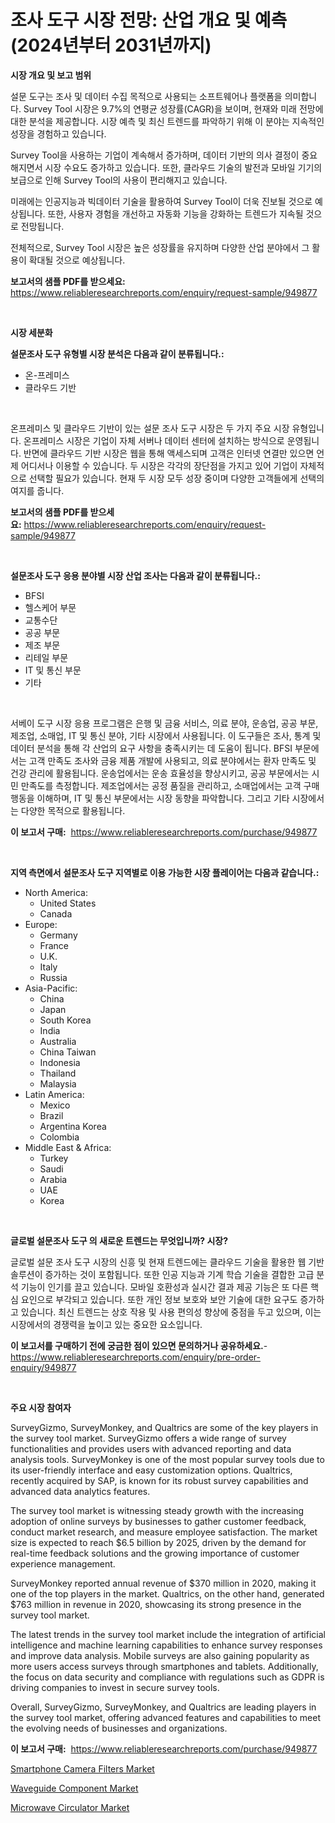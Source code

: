 <p><h1>조사 도구 시장 전망: 산업 개요 및 예측 (2024년부터 2031년까지)</h1></p><p><strong>시장 개요 및 보고 범위</strong></p>
<p><p>설문 도구는 조사 및 데이터 수집 목적으로 사용되는 소프트웨어나 플랫폼을 의미합니다. Survey Tool 시장은 9.7%의 연평균 성장률(CAGR)을 보이며, 현재와 미래 전망에 대한 분석을 제공합니다. 시장 예측 및 최신 트렌드를 파악하기 위해 이 분야는 지속적인 성장을 경험하고 있습니다.</p><p>Survey Tool을 사용하는 기업이 계속해서 증가하며, 데이터 기반의 의사 결정이 중요해지면서 시장 수요도 증가하고 있습니다. 또한, 클라우드 기술의 발전과 모바일 기기의 보급으로 인해 Survey Tool의 사용이 편리해지고 있습니다.</p><p>미래에는 인공지능과 빅데이터 기술을 활용하여 Survey Tool이 더욱 진보될 것으로 예상됩니다. 또한, 사용자 경험을 개선하고 자동화 기능을 강화하는 트렌드가 지속될 것으로 전망됩니다.</p><p>전체적으로, Survey Tool 시장은 높은 성장률을 유지하며 다양한 산업 분야에서 그 활용이 확대될 것으로 예상됩니다.</p></p>
<p><strong>보고서의 샘플 PDF를 받으세요:</strong> <a href="https://www.reliableresearchreports.com/enquiry/request-sample/949877">https://www.reliableresearchreports.com/enquiry/request-sample/949877</a></p>
<p>&nbsp;</p>
<p><strong>시장 세분화</strong></p>
<p><strong>설문조사 도구 유형별 시장 분석은 다음과 같이 분류됩니다.:</strong></p>
<p><ul><li>온-프레미스</li><li>클라우드 기반</li></ul></p>
<p>&nbsp;</p>
<p><p>온프레미스 및 클라우드 기반이 있는 설문 조사 도구 시장은 두 가지 주요 시장 유형입니다. 온프레미스 시장은 기업이 자체 서버나 데이터 센터에 설치하는 방식으로 운영됩니다. 반면에 클라우드 기반 시장은 웹을 통해 액세스되며 고객은 인터넷 연결만 있으면 언제 어디서나 이용할 수 있습니다. 두 시장은 각각의 장단점을 가지고 있어 기업이 자체적으로 선택할 필요가 있습니다. 현재 두 시장 모두 성장 중이며 다양한 고객들에게 선택의 여지를 줍니다.</p></p>
<p><strong>보고서의 샘플 PDF를 받으세요:</strong>&nbsp;<a href="https://www.reliableresearchreports.com/enquiry/request-sample/949877">https://www.reliableresearchreports.com/enquiry/request-sample/949877</a></p>
<p>&nbsp;</p>
<p><strong> 설문조사 도구 응용 분야별 시장 산업 조사는 다음과 같이 분류됩니다.:</strong></p>
<p><ul><li>BFSI</li><li>헬스케어 부문</li><li>교통수단</li><li>공공 부문</li><li>제조 부문</li><li>리테일 부문</li><li>IT 및 통신 부문</li><li>기타</li></ul></p>
<p>&nbsp;</p>
<p><p>서베이 도구 시장 응용 프로그램은 은행 및 금융 서비스, 의료 분야, 운송업, 공공 부문, 제조업, 소매업, IT 및 통신 분야, 기타 시장에서 사용됩니다. 이 도구들은 조사, 통계 및 데이터 분석을 통해 각 산업의 요구 사항을 충족시키는 데 도움이 됩니다. BFSI 부문에서는 고객 만족도 조사와 금융 제품 개발에 사용되고, 의료 분야에서는 환자 만족도 및 건강 관리에 활용됩니다. 운송업에서는 운송 효율성을 향상시키고, 공공 부문에서는 시민 만족도를 측정합니다. 제조업에서는 공정 품질을 관리하고, 소매업에서는 고객 구매 행동을 이해하며, IT 및 통신 부문에서는 시장 동향을 파악합니다. 그리고 기타 시장에서는 다양한 목적으로 활용됩니다.</p></p>
<p><strong>이 보고서 구매:</strong>&nbsp; <a href="https://www.reliableresearchreports.com/purchase/949877">https://www.reliableresearchreports.com/purchase/949877</a></p>
<p>&nbsp;</p>
<p><strong>지역 측면에서 설문조사 도구 지역별로 이용 가능한 시장 플레이어는 다음과 같습니다.:</strong></p>
<p><ul>
    <li>
        North America:
        <ul>
            <li>United States</li>
            <li>Canada</li>
        </ul>
    </li>
    <li>
        Europe:
        <ul>
            <li>Germany</li>
            <li>France</li>
            <li>U.K.</li>
            <li>Italy</li>
            <li>Russia</li>
        </ul>
    </li>
    <li>
        Asia-Pacific:
        <ul>
            <li>China</li>
            <li>Japan</li>
            <li>South Korea</li>
            <li>India</li>
            <li>Australia</li>
            <li>China Taiwan</li>
            <li>Indonesia</li>
            <li>Thailand</li>
            <li>Malaysia</li>
        </ul>
    </li>
    <li>
        Latin America:
        <ul>
            <li>Mexico</li>
            <li>Brazil</li>
            <li>Argentina Korea</li>
            <li>Colombia</li>
        </ul>
    </li>
    <li>
        Middle East & Africa:
        <ul>
            <li>Turkey</li>
            <li>Saudi</li>
            <li>Arabia</li>
            <li>UAE</li>
            <li>Korea</li>
        </ul>
    </li>
    </ul></p>
<p>&nbsp;</p>
<p><strong>글로벌 설문조사 도구 의 새로운 트렌드는 무엇입니까? 시장?</strong></p>
<p><p>글로벌 설문 조사 도구 시장의 신흥 및 현재 트렌드에는 클라우드 기술을 활용한 웹 기반 솔루션이 증가하는 것이 포함됩니다. 또한 인공 지능과 기계 학습 기술을 결합한 고급 분석 기능이 인기를 끌고 있습니다. 모바일 호환성과 실시간 결과 제공 기능은 또 다른 핵심 요인으로 부각되고 있습니다. 또한 개인 정보 보호와 보안 기술에 대한 요구도 증가하고 있습니다. 최신 트렌드는 상호 작용 및 사용 편의성 향상에 중점을 두고 있으며, 이는 시장에서의 경쟁력을 높이고 있는 중요한 요소입니다.</p></p>
<p><strong>이 보고서를 구매하기 전에 궁금한 점이 있으면 문의하거나 공유하세요.</strong>- <a href="https://www.reliableresearchreports.com/enquiry/pre-order-enquiry/949877">https://www.reliableresearchreports.com/enquiry/pre-order-enquiry/949877</a></p>
<p>&nbsp;</p>
<p><strong>주요 시장 참여자</strong></p>
<p><p>SurveyGizmo, SurveyMonkey, and Qualtrics are some of the key players in the survey tool market. SurveyGizmo offers a wide range of survey functionalities and provides users with advanced reporting and data analysis tools. SurveyMonkey is one of the most popular survey tools due to its user-friendly interface and easy customization options. Qualtrics, recently acquired by SAP, is known for its robust survey capabilities and advanced data analytics features.</p><p>The survey tool market is witnessing steady growth with the increasing adoption of online surveys by businesses to gather customer feedback, conduct market research, and measure employee satisfaction. The market size is expected to reach $6.5 billion by 2025, driven by the demand for real-time feedback solutions and the growing importance of customer experience management.</p><p>SurveyMonkey reported annual revenue of $370 million in 2020, making it one of the top players in the market. Qualtrics, on the other hand, generated $763 million in revenue in 2020, showcasing its strong presence in the survey tool market.</p><p>The latest trends in the survey tool market include the integration of artificial intelligence and machine learning capabilities to enhance survey responses and improve data analysis. Mobile surveys are also gaining popularity as more users access surveys through smartphones and tablets. Additionally, the focus on data security and compliance with regulations such as GDPR is driving companies to invest in secure survey tools.</p><p>Overall, SurveyGizmo, SurveyMonkey, and Qualtrics are leading players in the survey tool market, offering advanced features and capabilities to meet the evolving needs of businesses and organizations.</p></p>
<p><strong>이 보고서 구매:</strong>&nbsp;&nbsp;<a href="https://www.reliableresearchreports.com/purchase/949877">https://www.reliableresearchreports.com/purchase/949877</a></p>
<p><p><a href="https://github.com/gulaimolin/Market-Research-Report-List-3/blob/main/smartphone-camera-filters-market.md">Smartphone Camera Filters Market</a></p><p><a href="https://github.com/edytherolanlouisejk1miz0wig/Market-Research-Report-List-1/blob/main/waveguide-component-market.md">Waveguide Component Market</a></p><p><a href="https://github.com/RoccoManning/Market-Research-Report-List-4/blob/main/microwave-circulator-market.md">Microwave Circulator Market</a></p></p>
